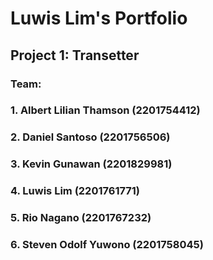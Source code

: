 # Luwis Lim's Portfolio

## Project 1: Transetter
### Team:
### 1. Albert Lilian Thamson (2201754412)
### 2. Daniel Santoso (2201756506)
### 3. Kevin Gunawan (2201829981)
### 4. Luwis Lim (2201761771)
### 5. Rio Nagano (2201767232)
### 6. Steven Odolf Yuwono (2201758045)
